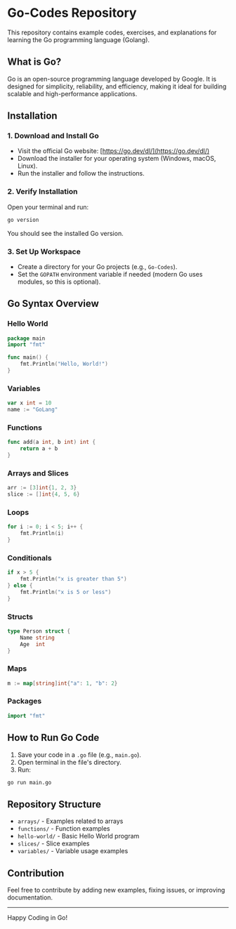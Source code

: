 # Go-Codes Repository

This repository contains example codes, exercises, and explanations for learning the Go programming language (Golang).

## What is Go?
Go is an open-source programming language developed by Google. It is designed for simplicity, reliability, and efficiency, making it ideal for building scalable and high-performance applications.

## Installation

### 1. Download and Install Go
- Visit the official Go website: [https://go.dev/dl/](https://go.dev/dl/)
- Download the installer for your operating system (Windows, macOS, Linux).
- Run the installer and follow the instructions.

### 2. Verify Installation
Open your terminal and run:
```sh
go version
```
You should see the installed Go version.

### 3. Set Up Workspace
- Create a directory for your Go projects (e.g., `Go-Codes`).
- Set the `GOPATH` environment variable if needed (modern Go uses modules, so this is optional).

## Go Syntax Overview

### Hello World
```go
package main
import "fmt"

func main() {
    fmt.Println("Hello, World!")
}
```

### Variables
```go
var x int = 10
name := "GoLang"
```

### Functions
```go
func add(a int, b int) int {
    return a + b
}
```

### Arrays and Slices
```go
arr := [3]int{1, 2, 3}
slice := []int{4, 5, 6}
```

### Loops
```go
for i := 0; i < 5; i++ {
    fmt.Println(i)
}
```

### Conditionals
```go
if x > 5 {
    fmt.Println("x is greater than 5")
} else {
    fmt.Println("x is 5 or less")
}
```

### Structs
```go
type Person struct {
    Name string
    Age  int
}
```

### Maps
```go
m := map[string]int{"a": 1, "b": 2}
```

### Packages
```go
import "fmt"
```

## How to Run Go Code
1. Save your code in a `.go` file (e.g., `main.go`).
2. Open terminal in the file's directory.
3. Run:
```sh
go run main.go
```

## Repository Structure
- `arrays/` - Examples related to arrays
- `functions/` - Function examples
- `hello-world/` - Basic Hello World program
- `slices/` - Slice examples
- `variables/` - Variable usage examples

## Contribution
Feel free to contribute by adding new examples, fixing issues, or improving documentation.

---
Happy Coding in Go!

